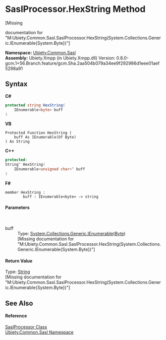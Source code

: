 # SaslProcessor.HexString Method 
 

\[Missing <summary> documentation for "M:Ubiety.Common.Sasl.SaslProcessor.HexString(System.Collections.Generic.IEnumerable{System.Byte})"\]

**Namespace:**&nbsp;<a href="cd4c5a69-1ab4-14a6-950f-4a758c4f8386">Ubiety.Common.Sasl</a><br />**Assembly:**&nbsp;Ubiety.Xmpp (in Ubiety.Xmpp.dll) Version: 0.8.0-gcm.1+56.Branch.feature/gcm.Sha.2aa504b079a34ee9f292986d1eee01aef5298a91

## Syntax

**C#**<br />
``` C#
protected string HexString(
	IEnumerable<byte> buff
)
```

**VB**<br />
``` VB
Protected Function HexString ( 
	buff As IEnumerable(Of Byte)
) As String
```

**C++**<br />
``` C++
protected:
String^ HexString(
	IEnumerable<unsigned char>^ buff
)
```

**F#**<br />
``` F#
member HexString : 
        buff : IEnumerable<byte> -> string 

```


#### Parameters
&nbsp;<dl><dt>buff</dt><dd>Type: <a href="http://msdn2.microsoft.com/en-us/library/9eekhta0" target="_blank">System.Collections.Generic.IEnumerable</a>(<a href="http://msdn2.microsoft.com/en-us/library/yyb1w04y" target="_blank">Byte</a>)<br />\[Missing <param name="buff"/> documentation for "M:Ubiety.Common.Sasl.SaslProcessor.HexString(System.Collections.Generic.IEnumerable{System.Byte})"\]</dd></dl>

#### Return Value
Type: <a href="http://msdn2.microsoft.com/en-us/library/s1wwdcbf" target="_blank">String</a><br />\[Missing <returns> documentation for "M:Ubiety.Common.Sasl.SaslProcessor.HexString(System.Collections.Generic.IEnumerable{System.Byte})"\]

## See Also


#### Reference
<a href="404d8bfd-4c20-8577-d111-2d3d0e27f300">SaslProcessor Class</a><br /><a href="cd4c5a69-1ab4-14a6-950f-4a758c4f8386">Ubiety.Common.Sasl Namespace</a><br />